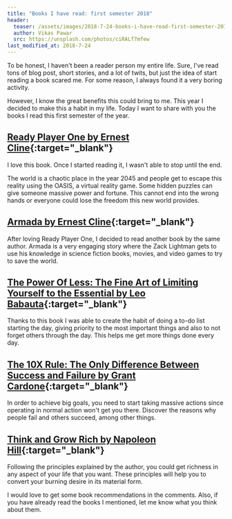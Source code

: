 ```yaml
---
title: "Books I have read: first semester 2018"
header:
  teaser: /assets/images/2018-7-24-books-i-have-read-first-semester-2018.jpg
  author: Vikas Pawar
  src: https://unsplash.com/photos/ciRALf7mfew
last_modified_at: 2018-7-24
---
```


To be honest, I haven't been a reader person my entire life. Sure, I've read tons of blog post, short stories, and a lot of twits, but just the idea of start reading a book scared me. For some reason, I always found it a very boring activity.

However, I know the great benefits this could bring to me. This year I decided to make this a habit in my life. Today I want to share with you the books I read this first semester of the year.

## [Ready Player One by Ernest Cline](https://amzn.to/2NKIRrB){:target="_blank"}
I love this book. Once I started reading it, I wasn't able to stop until the end.

The world is a chaotic place in the year 2045 and people get to escape this reality using the OASIS, a virtual reality game. Some hidden puzzles can give someone massive power and fortune. This cannot end into the wrong hands or everyone could lose the freedom this new world provides.

## [Armada by Ernest Cline](https://amzn.to/2JSyVK2){:target="_blank"}
After loving Ready Player One, I decided to read another book by the same author. Armada is a very engaging story where the Zack Lightman gets to use his knowledge in science fiction books, movies, and video games to try to save the world.

## [The Power Of Less: The Fine Art of Limiting Yourself to the Essential by Leo Babauta](https://amzn.to/2uNjCxp){:target="_blank"}
Thanks to this book I was able to create the habit of doing a to-do list starting the day, giving priority to the most important things and also to not forget others through the day. This helps me get more things done every day.

## [The 10X Rule: The Only Difference Between Success and Failure by Grant Cardone](https://amzn.to/2A4i2MO){:target="_blank"}
In order to achieve big goals, you need to start taking massive actions since operating in normal action won't get you there. Discover the reasons why people fail and others succeed, among other things.

## [Think and Grow Rich by Napoleon Hill](https://amzn.to/2A9vzTt){:target="_blank"}
Following the principles explained by the author, you could get richness in any aspect of your life that you want. These principles will help you to  convert your burning desire in its material form.

I would love to get some book recommendations in the comments. Also, if you have already read the books I mentioned, let me know what you think about them.